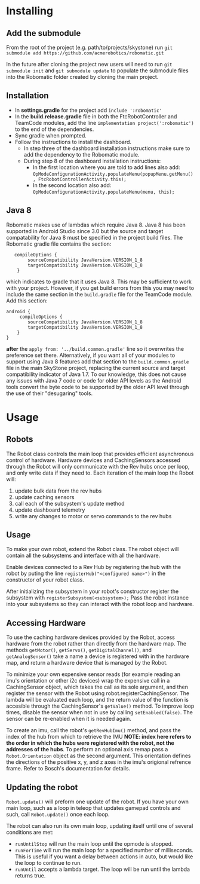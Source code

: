 # Installing
## Add the submodule

From the root of the project (e.g. path/to/projects/skystone) run `git submodule add https://github.com/acmerobotics/robomatic.git`

In the future after cloning the project new users will need to run `git submodule init` and `git submodule update` to populate the submodule files into the Robomatic folder created by cloning the main project.

## Installation

* In **settings.gradle** for the project add `include ':robomatic'`
* In the **build.release.gradle** file in both the FtcRobotController and TeamCode modules, add the line `implementation project(':robomatic')` to the end of the dependencies. 
* Sync gradle when prompted.
* Follow the instructions to install the dashboard. 
  * In step three of the dashboard installation instructions make sure to add the dependency to the Robomatic module. 
  * During step 8 of the dashboard installation instructions:
    * In the first location where you are told to add lines also add: `OpModeConfigurationActivity.populateMenu(popupMenu.getMenu(), FtcRobotControllerActivity.this);`
    * In the second location also add: `OpModeConfigurationActivity.populateMenu(menu, this);`

## Java 8

Robomatic makes use of lambdas which require Java 8. Java 8 has been supported in Android Studio since 3.0 but the source and target compatability for Java 8 must be specified in the project build files. The Robomatic gradle file contains
the section: 
```
   compileOptions {
        sourceCompatibility JavaVersion.VERSION_1_8
        targetCompatibility JavaVersion.VERSION_1_8
    }
```
which indicates to gradle that it uses Java 8. This may be sufficient to work with your project. However, if you get build errors from this you may need to include the same section in the `build.gradle` file for the TeamCode module. Add this section:
```
android {
     compileOptions {
        sourceCompatibility JavaVersion.VERSION_1_8
        targetCompatibility JavaVersion.VERSION_1_8
    }
}
```
**after** the `apply from: '../build.common.gradle'` line so it overwrites the preference set there. Alternatively, if you want all of your modules to support using Java 8 features add that section to the `build.common.gradle` file in the main SkyStone project, replacing the current source and target compatibility indicator of Java 1.7. To our knowledge, this does not cause any issues with Java 7 code or code for older API levels as the Android tools convert the byte code to be supported by the older API level through the use of their "desugaring" tools. 

# Usage
## Robots

The Robot class controls the main loop that provides efficient asynchronous control of hardware. 
Hardware devices and CachingSensors accessed through the Robot will only communicate with the Rev 
hubs once per loop, and only write data if they need to. Each iteration of the main loop the Robot 
will: 
1. update bulk data from the rev hubs 
2. update caching sensors 
3. call each of the subsystem's update method 
4. update dashboard telemetry
5. write any changes to motor or servo commands to the rev hubs

## Usage

To make your own robot, extend the Robot class. The robot object will contain all the subsystems and interface with all the hardware.

Enable devices connected to a Rev Hub by registering the hub with the robot by puting the line `registerHub("<configured name>")` in the constructor of your robot class.
 
After initializing the subsystem in your robot's constructor register the subsystem with `registerSubsystem(<subsystem>);` Pass the robot instance into your subsystems so they can interact with the robot loop and hardware.

## Accessing Hardware

To use the caching hardware devices provided by the Robot, access hardware from the robot rather than directly from the hardware map. The methods `getMotor()`, `getServo()`, `getDigitalChannel()`, and `getAnalogSensor()` take a name a device is registered with in the hardware map, and return a hardware device that is managed by the Robot.

To minimize your own expensive sensor reads (for example reading an imu's orientation or other i2c devices) wrap the expensive call in a CachingSensor object, which takes the call as its sole argument, and then register the sensor with the Robot using robot.registerCachingSensor. The lambda will be evaluated each loop, and the return value of the function is accesible through the CachingSensor's `getValue()` method. To improve loop times, disable the sensor when not in use by calling `setEnabled(false)`. The sensor can be re-enabled when it is needed again.

To create an imu, call the robot's `getRevHubImu()` method, and pass the index of the hub from which to retrieve the IMU **NOTE: index here refers to the order in which the hubs were registered with the robot, not the addresses of the hubs**. To perform an optional axis remap pass a `Robot.Orientation` object as the second argument. This orientation defines the directions of the positive x, y, and z axes in the imu's origional refrence frame. Refer to Bosch's documentation for details.

## Updating the robot

`Robot.update()` will preform one update of the robot. If you have your own main loop, such as a loop in teleop that updates gamepad controls and such, call `Robot.update()` once each loop.

The robot can also run its own main loop, updating itself until one of several conditions are met:
* `runUntilStop` will run the main loop until the opmode is stopped.
* `runForTime` will run the main loop for a specified number of milliseconds. This is useful if you want a delay between actions in auto, but would like the loop to continue to run.
* `runUntil` accepts a lambda target. The loop will be run until the lambda returns true.
